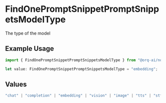 # FindOnePromptSnippetPromptSnippetsModelType

The type of the model

## Example Usage

```typescript
import { FindOnePromptSnippetPromptSnippetsModelType } from "@orq-ai/node/models/operations";

let value: FindOnePromptSnippetPromptSnippetsModelType = "embedding";
```

## Values

```typescript
"chat" | "completion" | "embedding" | "vision" | "image" | "tts" | "stt" | "rerank" | "moderations"
```